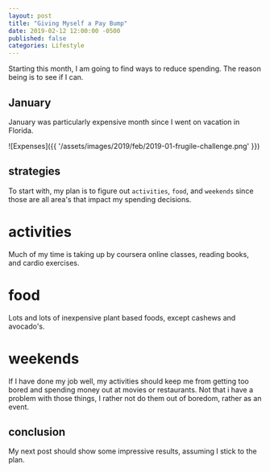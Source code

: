 ```yaml
---
layout: post
title: "Giving Myself a Pay Bump"
date: 2019-02-12 12:00:00 -0500
published: false
categories: Lifestyle
---
```


Starting this month, I am going to find ways to reduce spending.
The reason being is to see if I can.


## January

January was particularly expensive month since I went on  vacation in Florida.

![Expenses]({{ '/assets/images/2019/feb/2019-01-frugile-challenge.png' }})

## strategies

To start with, my plan is to figure out `activities`, `food`, and `weekends` since those are all area's that impact my spending decisions.  

# activities

Much of my time is taking up by coursera online classes, reading books, and cardio exercises.

# food

Lots and lots of inexpensive plant based foods, except cashews and avocado's.

# weekends

If I have done my job well, my activities should keep me from getting too bored and spending money out at movies or restaurants. 
Not that i have a problem with those things, I rather not do them out of boredom, rather as an event. 

## conclusion

My next post should show some impressive results, assuming I stick to the plan. 
 